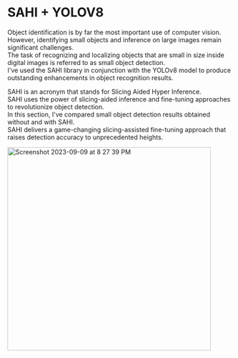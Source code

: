 # SAHI + YOLOV8

Object identification is by far the most important use of computer vision.\
However, identifying small objects and inference on large images remain significant challenges.\
The task of recognizing and localizing objects that are small in size inside digital images is referred to as small object detection.\
I've used the SAHI library in conjunction with the YOLOv8 model to produce outstanding enhancements in object recognition results.

SAHI is an acronym that stands for Slicing Aided Hyper Inference.\
SAHI uses the power of slicing-aided inference and fine-tuning approaches to revolutionize object detection.\
In this section, I've compared small object detection results obtained without and with SAHI.\
SAHI delivers a game-changing slicing-assisted fine-tuning approach that raises detection accuracy to unprecedented heights.


<img width="455" alt="Screenshot 2023-09-09 at 8 27 39 PM" src="https://github.com/RATHOD-SHUBHAM/DeepLearning/assets/58945964/cad70356-3256-402e-a1fe-199f41f1c570">
